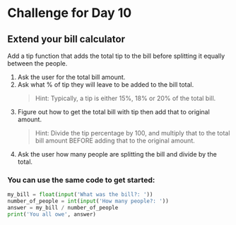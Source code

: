# Challenge for Day 10

## Extend your bill calculator

Add a tip function that adds the total tip to the bill before splitting it equally between the people.

1. Ask the user for the total bill amount.
2. Ask what % of tip they will leave to be added to the bill total.
    > Hint: Typically, a tip is either 15%, 18% or 20% of the total bill.
3. Figure out how to get the total bill with tip then add that to original amount.
    > Hint: Divide the tip percentage by 100, and multiply that to the total bill amount BEFORE adding that to the original amount.
4. Ask the user how many people are splitting the bill and divide by the total.

### You can use the same code to get started:

```python
my_bill = float(input('What was the bill?: '))
number_of_people = int(input('How many people?: '))
answer = my_bill / number_of_people
print('You all owe', answer)
```
